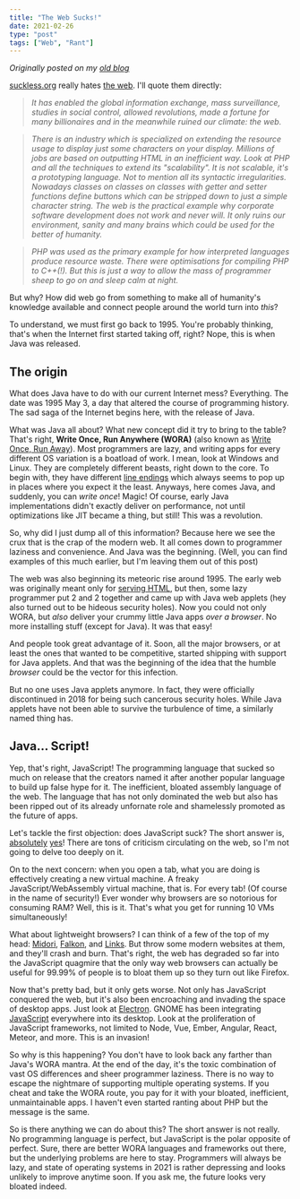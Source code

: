 ```yaml
---
title: "The Web Sucks!"
date: 2021-02-26
type: "post"
tags: ["Web", "Rant"]
---
```



*Originally posted on my [old blog](https://git.exozy.me/a/blog/src/branch/main/_posts/2021-02-26-web-sucks.md)*


[suckless.org](https://suckless.org) really hates [the web](https://suckless.org/sucks/web/). I'll quote them directly:

> *It has enabled the global information exchange, mass surveillance, studies in social control, allowed revolutions, made a fortune for many billionaires and in the meanwhile ruined our climate: the web.*

> *There is an industry which is specialized on extending the resource usage to display just some characters on your display. Millions of jobs are based on outputting HTML in an inefficient way. Look at PHP and all the techniques to extend its "scalability". It is not scalable, it's a prototyping language. Not to mention all its syntactic irregularities. Nowadays classes on classes on classes with getter and setter functions define buttons which can be stripped down to just a simple character string. The web is the practical example why corporate software development does not work and never will. It only ruins our environment, sanity and many brains which could be used for the better of humanity.*

> *PHP was used as the primary example for how interpreted languages produce resource waste. There were optimisations for compiling PHP to C++(!). But this is just a way to allow the mass of programmer sheep to go on and sleep calm at night.*


But why? How did web go from something to make all of humanity's knowledge available and connect people around the world turn into *this*?

To understand, we must first go back to 1995. You're probably thinking, that's when the Internet first started taking off, right? Nope, this is when Java was released.


## The origin

What does Java have to do with our current Internet mess? Everything. The date was 1995 May 3, a day that altered the course of programming history. The sad saga of the Internet begins here, with the release of Java.

What was Java all about? What new concept did it try to bring to the table? That's right, **Write Once, Run Anywhere (WORA)** (also known as [Write Once, Run Away](https://stgray.com/quotes/javaquotes.html)). Most programmers are lazy, and writing apps for every different OS variation is a boatload of work. I mean, look at Windows and Linux. They are completely different beasts, right down to the core. To begin with, they have different [line endings](https://www.hanselman.com/blog/carriage-returns-and-line-feeds-will-ultimately-bite-you-some-git-tips) which always seems to pop up in places where you expect it the least. Anyways, here comes Java, and suddenly, you can *write once*! Magic! Of course, early Java implementations didn't exactly deliver on performance, not until optimizations like JIT became a thing, but still! This was a revolution.

So, why did I just dump all of this information? Because here we see the crux that is the crap of the modern web. It all comes down to programmer laziness and convenience. And Java was the beginning. (Well, you can find examples of this much earlier, but I'm leaving them out of this post)

The web was also beginning its meteoric rise around 1995. The early web was originally meant only for [serving HTML](http://motherfuckingwebsite.com/), but then, some lazy programmer put 2 and 2 together and came up with Java web applets (hey also turned out to be hideous security holes). Now you could not only WORA, but *also* deliver your crummy little Java apps *over a browser*. No more installing stuff (except for Java). It was that easy!

And people took great advantage of it. Soon, all the major browsers, or at least the ones that wanted to be competitive, started shipping with support for Java applets. And that was the beginning of the idea that the humble *browser* could be the vector for this infection.

But no one uses Java applets anymore. In fact, they were officially discontinued in 2018 for being such cancerous security holes. While Java applets have not been able to survive the turbulence of time, a similarly named thing has.


## Java... Script!

Yep, that's right, JavaScript! The programming language that sucked so much on release that the creators named it after another popular language to build up false hype for it. The inefficient, bloated assembly language of the web. The language that has not only dominated the web but also has been ripped out of its already unfornate role and shamelessly promoted as the future of apps.

Let's tackle the first objection: does JavaScript suck? The short answer is, [absolutely](https://medium.com/javascript-non-grata/javascript-is-a-dysfunctional-programming-language-a1f4866e186f) [yes](https://hackernoon.com/the-javascript-phenomenon-is-a-mass-psychosis-57adebb09359)! There are tons of criticism circulating on the web, so I'm not going to delve too deeply on it.

On to the next concern: when you open a tab, what you are doing is effectively creating a new virtual machine. A freaky JavaScript/WebAssembly virtual machine, that is. For every tab! (Of course in the name of security!) Ever wonder why browsers are so notorious for consuming RAM? Well, this is it. That's what you get for running 10 VMs simultaneously!

What about lightweight browsers? I can think of a few of the top of my head: [Midori](https://astian.org/en/midori-browser/), [Falkon](https://www.falkon.org/), and [Links](http://links.twibright.com/). But throw some modern websites at them, and they'll crash and burn. That's right, the web has degraded so far into the JavaScript quagmire that the only way web browsers can actually be useful for 99.99% of people is to bloat them up so they turn out like Firefox.

Now that's pretty bad, but it only gets worse. Not only has JavaScript conquered the web, but it's also been encroaching and invading the space of desktop apps. Just look at [Electron](https://medium.com/@boundarybreaker/electron-is-a-hulking-monstrosity-of-a-wora-framework-and-it-needs-to-be-replaced-25e9d849b0e). GNOME has been integrating [JavaScript](https://gjs.guide/) everywhere into its desktop. Look at the proliferation of JavaScript frameworks, not limited to Node, Vue, Ember, Angular, React, Meteor, and more. This is an invasion!

So why is this happening? You don't have to look back any farther than Java's WORA mantra. At the end of the day, it's the toxic combination of vast OS differences and sheer programmer laziness. There is no way to escape the nightmare of supporting multiple operating systems. If you cheat and take the WORA route, you pay for it with your bloated, inefficient, unmaintainable apps. I haven't even started ranting about PHP but the message is the same.

So is there anything we can do about this? The short answer is not really. No programming language is perfect, but JavaScript is the polar opposite of perfect. Sure, there are better WORA languages and frameworks out there, but the underlying problems are here to stay. Programmers will always be lazy, and state of operating systems in 2021 is rather depressing and looks unlikely to improve anytime soon. If you ask me, the future looks very bloated indeed.

